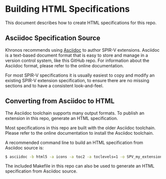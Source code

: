 # Building HTML Specifications

This document describes how to create HTML specifications for this repo.

## Asciidoc Specification Source

Khronos recommends using [Asciidoc](https://asciidoc-py.github.io/index.html) to author SPIR-V extensions.
Asciidoc is a text-based document format that is easy to store and manage in a version control system, like this GitHub repo.
For information about the Asciidoc format, please refer to the online documentation.

For most SPIR-V specifications it is usually easiest to copy and modify an existing SPIR-V extension specification, to ensure there are no missing sections and to have a consistent look-and-feel.

## Converting from Asciidoc to HTML

The Asciidoc toolchain supports many output formats.
To publish an extension in this repo, generate an HTML specification.

Most specifications in this repo are built with the older Asciidoc toolchain.
Please refer to the online documentation to install the Asciidoc toolchain.

A recommended command line to build an HTML specification from Asciidoc source is:

```sh
$ asciidoc -b html5 -a icons -a toc2 -a toclevels=1 -o SPV_my_extension.html SPV_my_extension.asciidoc
```

The included Makefile in this repo can also be used to generate an HTML specification from Asciidoc source.
